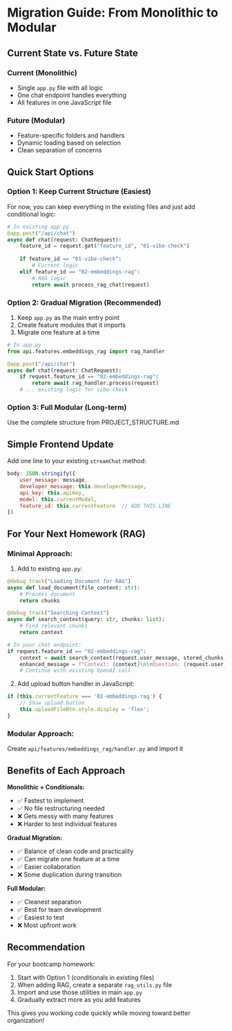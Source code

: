 # Migration Guide: From Monolithic to Modular

## Current State vs. Future State

### Current (Monolithic)
- Single `app.py` file with all logic
- One chat endpoint handles everything
- All features in one JavaScript file

### Future (Modular)
- Feature-specific folders and handlers
- Dynamic loading based on selection
- Clean separation of concerns

## Quick Start Options

### Option 1: Keep Current Structure (Easiest)
For now, you can keep everything in the existing files and just add conditional logic:

```python
# In existing app.py
@app.post("/api/chat")
async def chat(request: ChatRequest):
    feature_id = request.get("feature_id", "01-vibe-check")
    
    if feature_id == "01-vibe-check":
        # Current logic
    elif feature_id == "02-embeddings-rag":
        # RAG logic
        return await process_rag_chat(request)
```

### Option 2: Gradual Migration (Recommended)
1. Keep `app.py` as the main entry point
2. Create feature modules that it imports
3. Migrate one feature at a time

```python
# In app.py
from api.features.embeddings_rag import rag_handler

@app.post("/api/chat")
async def chat(request: ChatRequest):
    if request.feature_id == "02-embeddings-rag":
        return await rag_handler.process(request)
    # ... existing logic for vibe-check
```

### Option 3: Full Modular (Long-term)
Use the complete structure from PROJECT_STRUCTURE.md

## Simple Frontend Update

Add one line to your existing `streamChat` method:

```javascript
body: JSON.stringify({
    user_message: message,
    developer_message: this.developerMessage,
    api_key: this.apiKey,
    model: this.currentModel,
    feature_id: this.currentFeature  // ADD THIS LINE
})
```

## For Your Next Homework (RAG)

### Minimal Approach:
1. Add to existing `app.py`:
```python
@debug_track("Loading Document for RAG")
async def load_document(file_content: str):
    # Process document
    return chunks

@debug_track("Searching Context")
async def search_context(query: str, chunks: list):
    # Find relevant chunks
    return context

# In your chat endpoint:
if request.feature_id == "02-embeddings-rag":
    context = await search_context(request.user_message, stored_chunks)
    enhanced_message = f"Context: {context}\n\nQuestion: {request.user_message}"
    # Continue with existing OpenAI call
```

2. Add upload button handler in JavaScript:
```javascript
if (this.currentFeature === '02-embeddings-rag') {
    // Show upload button
    this.uploadFileBtn.style.display = 'flex';
}
```

### Modular Approach:
Create `api/features/embeddings_rag/handler.py` and import it

## Benefits of Each Approach

**Monolithic + Conditionals:**
- ✅ Fastest to implement
- ✅ No file restructuring needed
- ❌ Gets messy with many features
- ❌ Harder to test individual features

**Gradual Migration:**
- ✅ Balance of clean code and practicality
- ✅ Can migrate one feature at a time
- ✅ Easier collaboration
- ❌ Some duplication during transition

**Full Modular:**
- ✅ Cleanest separation
- ✅ Best for team development
- ✅ Easiest to test
- ❌ Most upfront work

## Recommendation

For your bootcamp homework:
1. Start with Option 1 (conditionals in existing files)
2. When adding RAG, create a separate `rag_utils.py` file
3. Import and use those utilities in main `app.py`
4. Gradually extract more as you add features

This gives you working code quickly while moving toward better organization!